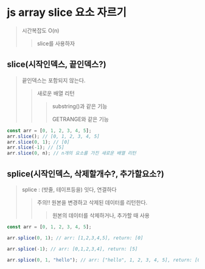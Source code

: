 # js array slice 요소 자르기

> 시간복잡도 O(n)
>
> > slice를 사용하자

## slice(시작인덱스, 끝인덱스?)

> 끝인덱스는 포함되지 않는다.
>
> > 새로운 배열 리턴
> >
> > > substring()과 같은 기능
> > >
> > > GETRANGE와 같은 기능

```js
const arr = [0, 1, 2, 3, 4, 5];
arr.slice(); // [0, 1, 2, 3, 4, 5]
arr.slice(0, 1); // [0]
arr.slice(-1); // [5]
arr.slice(0, n); // n개의 요소를 가진 새로운 배열 리턴
```

## splice(시작인덱스, 삭제할개수?, 추가할요소?)

> splice : (밧줄, 테이프등을) 잇다, 연결하다
>
> > 주의!! 원본을 변경하고 삭제된 데이터를 리턴한다.
> >
> > > 원본의 데이터를 삭제하거나, 추가할 때 사용

```js
const arr = [0, 1, 2, 3, 4, 5];

arr.splice(0, 1); // arr: [1,2,3,4,5], return: [0]

arr.splice(-1); // arr: [0,1,2,3,4], return: [5]

arr.splice(0, 1, "hello"); // arr: ["hello", 1, 2, 3, 4, 5], return: [0]
```
